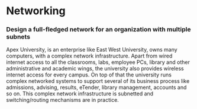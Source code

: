# Networking
### Design a full-fledged network for an organization with multiple subnets
Apex University, is an enterprise like East West University, owns many computers, with a complex network infrastructure. Apart from wired internet access to all the classrooms, labs, employee PCs, library and other administrative and academic wings, the university also provides wireless internet access for every campus. On top of that the university runs complex networked systems to support several of its business process like admissions, advising, results, eTender, library management, accounts and so on. This complex network infrastructure is subnetted and switching/routing mechanisms are in practice.
